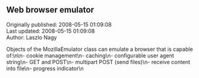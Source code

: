 ## Web browser emulator  
Originally published: 2008-05-15 01:09:08  
Last updated: 2008-05-15 01:09:08  
Author: Laszlo Nagy  
  
Objects of the MozillaEmulator class can emulate a browser that is capable of:\n\n- cookie management\n- caching\n- configurable user agent string\n- GET and POST\n- multipart POST (send files)\n- receive content into file\n- progress indicator\n